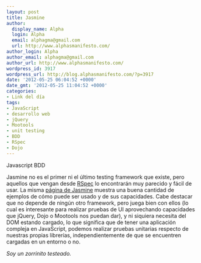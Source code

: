 ```yaml
---
layout: post
title: Jasmine
author:
  display_name: Alpha
  login: Alpha
  email: alphagma@gmail.com
  url: http://www.alphasmanifesto.com/
author_login: Alpha
author_email: alphagma@gmail.com
author_url: http://www.alphasmanifesto.com/
wordpress_id: 3917
wordpress_url: http://blog.alphasmanifesto.com/?p=3917
date: '2012-05-25 06:04:52 +0000'
date_gmt: '2012-05-25 11:04:52 +0000'
categories:
- Link del día
tags:
- JavaScript
- desarrollo web
- jQuery
- Mootools
- unit testing
- BDD
- RSpec
- Dojo
---
```

Javascript BDD


Jasmine no es el primer ni el último testing framework que existe, pero aquellos que vengan desde [RSpec](http://rspec.info/) lo encontrarán muy parecido y fácil de usar.  La misma [página de Jasmine](http://pivotal.github.com/jasmine/) muestra una buena cantidad de ejemplos de cómo puede ser usado y de sus capacidades. Cabe destacar que no depende de ningún otro framework, pero juega bien con ellos (lo cual es interesante para realizar pruebas de UI aprovechando capacidades que jQuery, Dojo o Mootools nos puedan dar), y ni siquiera necesita del DOM estando cargado, lo que significa que de tener una aplicación compleja en JavaScript, podemos realizar pruebas unitarias respecto de nuestras propias librerías, independientemente de que se encuentren cargadas en un entorno o no.

_Soy un zorrinito testeado._
